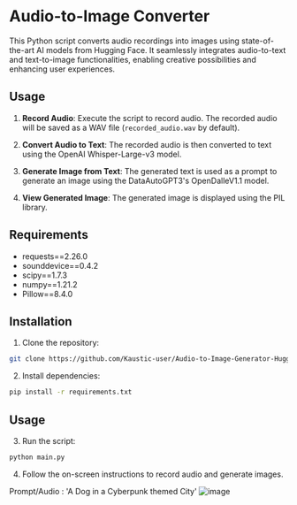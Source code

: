 # Audio-to-Image Converter

This Python script converts audio recordings into images using state-of-the-art AI models from Hugging Face. It seamlessly integrates audio-to-text and text-to-image functionalities, enabling creative possibilities and enhancing user experiences.

## Usage

1. **Record Audio**: Execute the script to record audio. The recorded audio will be saved as a WAV file (`recorded_audio.wav` by default).

2. **Convert Audio to Text**: The recorded audio is then converted to text using the OpenAI Whisper-Large-v3 model.

3. **Generate Image from Text**: The generated text is used as a prompt to generate an image using the DataAutoGPT3's OpenDalleV1.1 model.

4. **View Generated Image**: The generated image is displayed using the PIL library.

## Requirements

- requests==2.26.0
- sounddevice==0.4.2
- scipy==1.7.3
- numpy==1.21.2
- Pillow==8.4.0

## Installation

1. Clone the repository:
```bash
git clone https://github.com/Kaustic-user/Audio-to-Image-Generator-HuggingFace-API.git
```

2. Install dependencies:
```bash
pip install -r requirements.txt
```
## Usage

3. Run the script:
```bash
python main.py
```

4. Follow the on-screen instructions to record audio and generate images.

Prompt/Audio : 'A Dog in a Cyberpunk themed City'
![image](https://github.com/Kaustic-user/Audio-to-Image-Generator-HuggingFace-API/assets/118257539/03d0aa10-f931-43f8-af94-289567a3cc4d)

